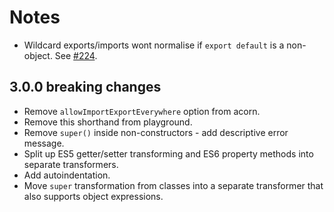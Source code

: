 # Notes

 * Wildcard exports/imports wont normalise if `export default` is a non-object. See [#224](https://github.com/6to5/6to5/issues/224).

## 3.0.0 breaking changes

 * Remove `allowImportExportEverywhere` option from acorn.
 * Remove this shorthand from playground.
 * Remove `super()` inside non-constructors - add descriptive error message.
 * Split up ES5 getter/setter transforming and ES6 property methods into separate transformers.
 * Add autoindentation.
 * Move `super` transformation from classes into a separate transformer that also supports object expressions.
